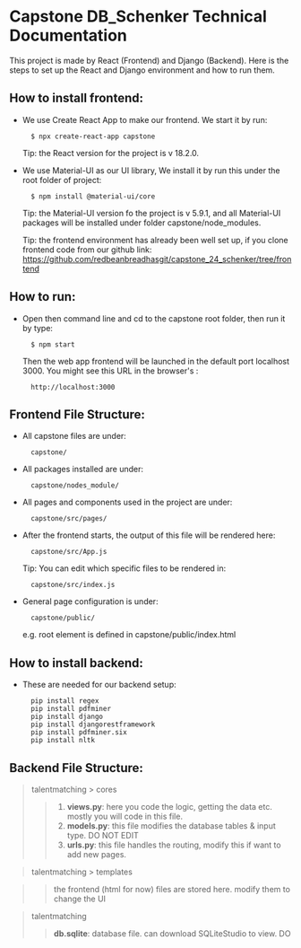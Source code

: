 # Capstone DB_Schenker Technical Documentation


This project is made by React (Frontend) and Django (Backend). Here is the steps to set up the React and Django environment and how to run them.



## How to install frontend:
- We use Create React App to make our frontend. We start it by run: 

        $ npx create-react-app capstone

    Tip: the React version for the project is v 18.2.0.

- We use Material-UI as our UI library, We install it by run this under the root folder of project:

        $ npm install @material-ui/core
    Tip: the Material-UI version fo the project is v 5.9.1, and all Material-UI packages will be installed under folder capstone/node_modules.

    Tip: the frontend environment has already been well set up, if you clone frontend code from our github link:
     https://github.com/redbeanbreadhasgit/capstone_24_schenker/tree/frontend 
 
## How to run:
- Open then command line and cd to the capstone root folder, then run it by type:

        $ npm start
    Then the web app frontend will be launched in the default port localhost 3000. You might see this URL in the browser's :

        http://localhost:3000
     
## Frontend File Structure:
- All capstone files are under:

        capstone/

- All packages installed are under:

        capstone/nodes_module/

- All pages and components used in the project are under:

        capstone/src/pages/

- After the frontend starts, the output of this file will be rendered here:

        capstone/src/App.js

    Tip: You can edit which specific files to be rendered in:

        capstone/src/index.js

- General page configuration is under:

        capstone/public/

    e.g. root element is defined in capstone/public/index.html

## How to install backend:
- These are needed for our backend setup:

        pip install regex 
        pip install pdfminer 
        pip install django 
        pip install djangorestframework 
        pip install pdfminer.six 
        pip install nltk

## Backend File Structure:

> talentmatching > cores
>> 1. **views.py**: here you code the logic, getting the data etc. mostly you will code in this file.
>> 2. **models.py**: this file modifies the database tables & input type. DO NOT EDIT
>> 3. **urls.py**: this file handles the routing, modify this if want to add new pages.

> talentmatching > templates

>> the frontend (html for now) files are stored here. modify them to change the UI

> talentmatching
>> **db.sqlite**: database file. can download SQLiteStudio to view. DO 



